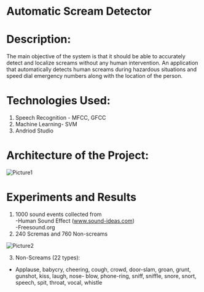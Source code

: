 # Automatic Scream Detector

# Description:

The main objective of the system is that it should be able to accurately detect and localize screams without any human intervention. An application that automatically detects human screams during hazardous situations and speed dial emergency numbers along with the location of the person.
   
# Technologies Used:
1. Speech Recognition - MFCC, GFCC
2. Machine Learning- SVM 
3. Andriod Studio

# Architecture of the Project:

![Picture1](https://user-images.githubusercontent.com/34261526/77189442-9195b880-6afd-11ea-88c3-12054ef908b7.png)

# Experiments and Results
1. 1000 sound events collected from                                                                
      -Human Sound Effect (www.sound-ideas.com)                                                
      -Freesound.org                                                                            
2. 240 Scremas and 760 Non-screams


![Picture2](https://user-images.githubusercontent.com/34261526/77190102-a9217100-6afe-11ea-929c-9c0d4919235c.png)

3. Non-Screams (22 types):
- Applause, babycry, cheering, cough, crowd, door-slam, groan, grunt, gunshot, kiss, laugh, nose-       blow, phone-ring, sniff, sniffle, snore, snort, speech, spit, throat, vocal, whistle  













